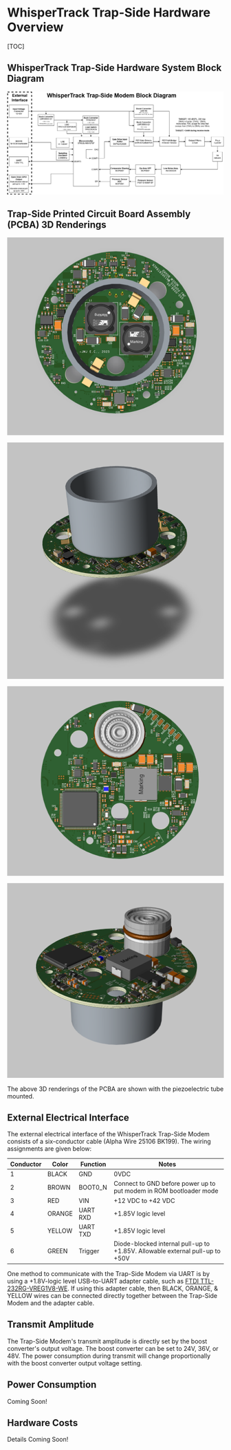 # WhisperTrack Trap-Side Hardware Overview
[TOC]

## WhisperTrack Trap-Side Hardware System Block Diagram

![image](../assets/files/WhisperTrack_TrapSide_Modem_Block_Diagram.png)

## Trap-Side Printed Circuit Board Assembly (PCBA) 3D Renderings

![image](../assets/files/PCBA_top.png)

![image](../assets/files/PCBA_top_iso.png)

![image](../assets/files/PCBA_bottom.png)

![image](../assets/files/PCBA_bottom_iso.png)

The above 3D renderings of the PCBA are shown with the piezoelectric tube mounted.

## External Electrical Interface

The external electrical interface of the WhisperTrack Trap-Side Modem consists of a six-conductor cable (Alpha Wire 25106 BK199). The wiring assignments are given below: 

| Conductor | Color | Function | Notes |
| -------- | ------- | ------- |------- |
| 1 | BLACK | GND | 0VDC |
| 2 | BROWN | BOOT0_N | Connect to GND before power up to put modem in ROM bootloader mode |
| 3 | RED | VIN | +12 VDC to +42 VDC |
| 4 | ORANGE | UART RXD | +1.85V logic level |
| 5 | YELLOW | UART TXD | +1.85V logic level |
| 6 | GREEN | Trigger | Diode-blocked internal pull-up to +1.85V. Allowable external pull-up to +50V |

One method to communicate with the Trap-Side Modem via UART is by using a +1.8V-logic level USB-to-UART adapter cable, such as [FTDI TTL-232RG-VREG1V8-WE](https://ftdichip.com/products/ttl-232rg-vreg1v8-we/). If using this adapter cable, then BLACK, ORANGE, & YELLOW wires can be connected directly together between the Trap-Side Modem and the adapter cable.

## Transmit Amplitude

The Trap-Side Modem's transmit amplitude is directly set by the boost converter's output voltage. The boost converter can be set to 24V, 36V, or 48V. The power consumption during transmit will change proportionally with the boost converter output voltage setting. 

## Power Consumption

Coming Soon!

## Hardware Costs

Details Coming Soon!